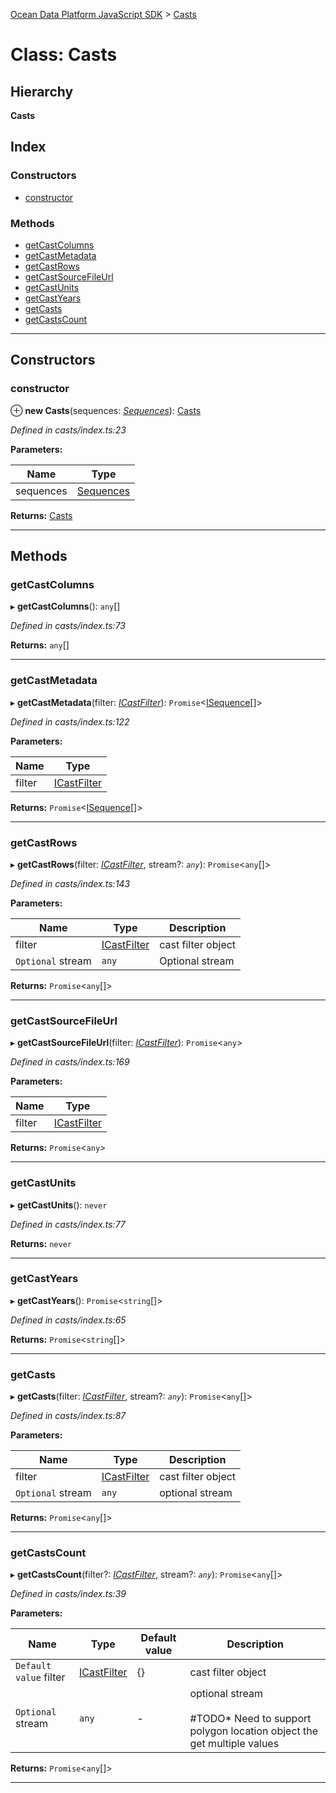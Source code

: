 [Ocean Data Platform JavaScript SDK](../README.md) > [Casts](../classes/casts.md)

# Class: Casts

## Hierarchy

**Casts**

## Index

### Constructors

* [constructor](casts.md#constructor)

### Methods

* [getCastColumns](casts.md#getcastcolumns)
* [getCastMetadata](casts.md#getcastmetadata)
* [getCastRows](casts.md#getcastrows)
* [getCastSourceFileUrl](casts.md#getcastsourcefileurl)
* [getCastUnits](casts.md#getcastunits)
* [getCastYears](casts.md#getcastyears)
* [getCasts](casts.md#getcasts)
* [getCastsCount](casts.md#getcastscount)

---

## Constructors

<a id="constructor"></a>

###  constructor

⊕ **new Casts**(sequences: *[Sequences](sequences.md)*): [Casts](casts.md)

*Defined in casts/index.ts:23*

**Parameters:**

| Name | Type |
| ------ | ------ |
| sequences | [Sequences](sequences.md) |

**Returns:** [Casts](casts.md)

___

## Methods

<a id="getcastcolumns"></a>

###  getCastColumns

▸ **getCastColumns**(): `any`[]

*Defined in casts/index.ts:73*

**Returns:** `any`[]

___
<a id="getcastmetadata"></a>

###  getCastMetadata

▸ **getCastMetadata**(filter: *[ICastFilter](../interfaces/icastfilter.md)*): `Promise`<[ISequence](../interfaces/isequence.md)[]>

*Defined in casts/index.ts:122*

**Parameters:**

| Name | Type |
| ------ | ------ |
| filter | [ICastFilter](../interfaces/icastfilter.md) |

**Returns:** `Promise`<[ISequence](../interfaces/isequence.md)[]>

___
<a id="getcastrows"></a>

###  getCastRows

▸ **getCastRows**(filter: *[ICastFilter](../interfaces/icastfilter.md)*, stream?: *`any`*): `Promise`<`any`[]>

*Defined in casts/index.ts:143*

**Parameters:**

| Name | Type | Description |
| ------ | ------ | ------ |
| filter | [ICastFilter](../interfaces/icastfilter.md) |  cast filter object |
| `Optional` stream | `any` |  Optional stream |

**Returns:** `Promise`<`any`[]>

___
<a id="getcastsourcefileurl"></a>

###  getCastSourceFileUrl

▸ **getCastSourceFileUrl**(filter: *[ICastFilter](../interfaces/icastfilter.md)*): `Promise`<`any`>

*Defined in casts/index.ts:169*

**Parameters:**

| Name | Type |
| ------ | ------ |
| filter | [ICastFilter](../interfaces/icastfilter.md) |

**Returns:** `Promise`<`any`>

___
<a id="getcastunits"></a>

###  getCastUnits

▸ **getCastUnits**(): `never`

*Defined in casts/index.ts:77*

**Returns:** `never`

___
<a id="getcastyears"></a>

###  getCastYears

▸ **getCastYears**(): `Promise`<`string`[]>

*Defined in casts/index.ts:65*

**Returns:** `Promise`<`string`[]>

___
<a id="getcasts"></a>

###  getCasts

▸ **getCasts**(filter: *[ICastFilter](../interfaces/icastfilter.md)*, stream?: *`any`*): `Promise`<`any`[]>

*Defined in casts/index.ts:87*

**Parameters:**

| Name | Type | Description |
| ------ | ------ | ------ |
| filter | [ICastFilter](../interfaces/icastfilter.md) |  cast filter object |
| `Optional` stream | `any` |  optional stream |

**Returns:** `Promise`<`any`[]>

___
<a id="getcastscount"></a>

###  getCastsCount

▸ **getCastsCount**(filter?: *[ICastFilter](../interfaces/icastfilter.md)*, stream?: *`any`*): `Promise`<`any`[]>

*Defined in casts/index.ts:39*

**Parameters:**

| Name | Type | Default value | Description |
| ------ | ------ | ------ | ------ |
| `Default value` filter | [ICastFilter](../interfaces/icastfilter.md) |  {} |  cast filter object |
| `Optional` stream | `any` | - |  optional stream<br><br>#TODO*   Need to support polygon location object the get multiple values |

**Returns:** `Promise`<`any`[]>

___

